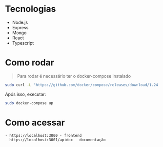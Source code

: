 # Tecnologias
  - Node.js
  - Express
  - Mongo
  - React
  - Typescript

# Como rodar

> Para rodar é necessário ter o docker-compose instalado
```sh
sudo curl -L "https://github.com/docker/compose/releases/download/1.24.0/docker-compose-$(uname -s)-$(uname -m)" -o /usr/local/bin/docker-compose
```

Após isso, executar:
```sh
sudo docker-compose up
```
# Como acessar
    - https://localhost:3000 - frontend
    - https://localhost:3001/apidoc - documentação
